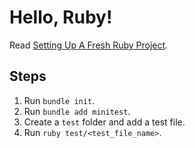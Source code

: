 # Hello, Ruby!

Read [Setting Up A Fresh Ruby
Project](https://dev.to/deciduously/setting-up-a-fresh-ruby-project-56o4).

## Steps

1. Run `bundle init`.
1. Run `bundle add minitest`.
1. Create a `test` folder and add a test file.
1. Run `ruby test/<test_file_name>`.

